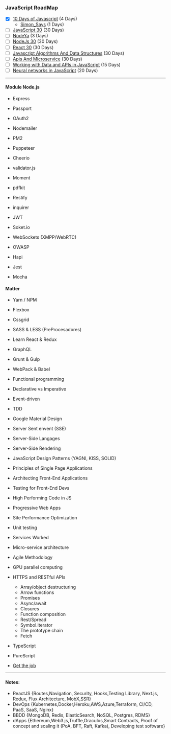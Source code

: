 ### JavaScript RoadMap
- [x] [10 Days of Javascript](https://www.hackerrank.com/domains/tutorials/10-days-of-javascript) (4 Days) 
   - [Simon_Says]() (1 Days) 
- [ ] [JavaScript 30](https://javascript30.com/) (30 Days)  
- [ ] [NodeYa](http://www.tutorialesprogramacionya.com/javascriptya/nodejsya/) (3 Days)  
- [ ] [NodeJs 30](https://www.nodejsera.com/30-days-of-node.html) (30 Days)  
- [ ] [React 30](https://www.fullstackreact.com/30-days-of-react/) (30 Days)  
- [ ] [Javascript Algorithms And Data Structures](https://www.freecodecamp.org/) (30 Days)  
- [ ] [Apis And Microservice](https://www.freecodecamp.org/) (30 Days)  
- [ ] [Working with Data and APIs in JavaScript](https://www.youtube.com/playlist?list=PLRqwX-V7Uu6YxDKpFzf_2D84p0cyk4T7X) (15 Days)
- [ ] [Neural networks in JavaScript](https://scrimba.com/g/gneuralnetworks) (20 Days)

______
#### Module Node.js 
* Express
* Passport
* OAuth2
* Nodemailer
* PM2
* Puppeteer
* Cheerio
* validator.js
* Moment 
* pdfkit
* Restify
* inquirer
* JWT
* Soket.io 
* WebSockets (XMPP/WebRTC)
* OWASP

* Hapi
* Jest
* Mocha

#### Matter
* Yarn / NPM 
* Flexbox
* Cssgrid
* SASS & LESS (PreProcesadores) 
* Learn React & Redux
* GraphQL
* Grunt & Gulp
* WebPack & Babel
* Functional programming
* Declarative vs Imperative 
* Event-driven
* TDD
* Google Material Design
* Server Sent envent (SSE)
* Server-Side Langages
* Server-Side Rendering

* JavaScript Design Patterns (YAGNI, KISS, SOLID) 
* Principles of Single Page Applications
* Architecting Front-End Applications
* Testing for Front-End Devs
* High Performing Code in JS
* Progressive Web Apps
* Site Performance Optimization
* Unit testing
* Services Worked
* Micro-service architecture
* Agile Methodology
* GPU parallel computing
* HTTPS and RESTful APIs

    * Array/object destructuring
    * Arrow functions
    * Promises
    * Async/await
    * Closures
    * Function composition
    * Rest/Spread
    * Symbol.iterator
    * The prototype chain
    * Fetch

* TypeScript
* PureScript

- [Get the job](https://github.com/FernandoFH/Programming_Interview_Study_Plan)


______ 
#### Notes: 
- ReactJS
	{Routes,Navigation, Security, Hooks,Testing Library, Next.js, Redux, Flux Architecture, MobX,SSR} 
- DevOps 
	{Kubernetes,Docker,Heroku,AWS,Azure,Terraform, CI/CD, PaaS, SaaS, Nginx}
- BBDD
	{MongoDB, Redis, ElasticSearch, NoSQL, Postgres, RDMS}
- dApps
	{Ethereum,Web3.js,Truffle,Oraculos,Smart Contracts, Proof of concept and scaling it (PoA, BFT, Raft, Kafka), Developing test software}
